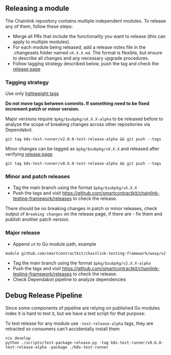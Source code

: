 ## Releasing a module

The Chainlink repository contains multiple independent modules. To release any of them, follow these steps:

- Merge all PRs that include the functionality you want to release (this can apply to multiple modules).
- For each module being released, add a release notes file in the .changesets folder named `vX.X.X.md`. The format is flexible, but ensure to describe all changes and any necessary upgrade procedures.
- Follow tagging strategy described below, push the tag and check the [release page](https://github.com/smartcontractkit/chainlink-testing-framework/releases)

### Tagging strategy

Use only [lightweight tags](https://git-scm.com/book/en/v2/Git-Basics-Tagging)

**Do not move tags between commits. If something need to be fixed increment patch or minor version.**

Major versions require `$pkg/$subpkg/vX.X.X-alpha` to be released before to analyze the scope of breaking changes across other repositories via Dependabot.
```
git tag k8s-test-runner/v2.0.0-test-release-alpha && git push --tags
```

Minor changes can be tagged as `$pkg/$subpkg/vX.X.X` and released after verifying [release page](https://github.com/smartcontractkit/chainlink-testing-framework/releases)
```
git tag k8s-test-runner/v0.6.0-test-release-alpha && git push --tags
```

### Minor and patch releases
- Tag the main branch using the format `$pkg/$subpkg/vX.X.X`
- Push the tags and visit https://github.com/smartcontractkit/chainlink-testing-framework/releases to check the release.

There should be no breaking changes in patch or minor releases, check output of `Breaking changes` on the release page, if there are - fix them and publish another patch version.

### Major release
- Append `vX` to Go module path, example
```
module github.com/smartcontractkit/chainlink-testing-framework/wasp/v2
```
- Tag the main branch using the format `$pkg/$subpkg/v2.X.X-alpha`
- Push the tags and visit https://github.com/smartcontractkit/chainlink-testing-framework/releases to check the release.
- Check Dependabot pipeline to analyze dependencies

## Debug Release Pipeline
Since some components of pipeline are relying on published Go modules index it is hard to test it, but we have a test script for that purpose:

To test release for any module use `-test-release-alpha` tags, they are retracted so consumers can't accidentally install them
```
nix develop
python ./scripts/test-package-release.py -tag k8s-test-runner/v0.6.0-test-release-alpha -package ./k8s-test-runner
```